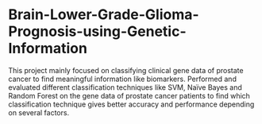 # Brain-Lower-Grade-Glioma-Prognosis-using-Genetic-Information
This project mainly focused on classifying clinical gene data of prostate cancer to find meaningful information like biomarkers. Performed and evaluated different classification techniques like SVM, Naïve Bayes and Random Forest on the gene data of prostate cancer patients to find which classification technique gives better accuracy and performance depending on several factors.
